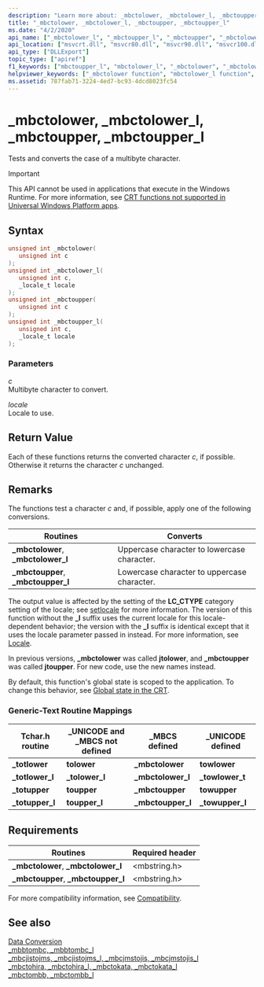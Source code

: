 ```yaml
---
description: "Learn more about: _mbctolower, _mbctolower_l, _mbctoupper, _mbctoupper_l"
title: "_mbctolower, _mbctolower_l, _mbctoupper, _mbctoupper_l"
ms.date: "4/2/2020"
api_name: ["_mbctolower_l", "_mbctoupper_l", "_mbctoupper", "_mbctolower", "_o__mbctolower", "_o__mbctolower_l", "_o__mbctoupper", "_o__mbctoupper_l"]
api_location: ["msvcrt.dll", "msvcr80.dll", "msvcr90.dll", "msvcr100.dll", "msvcr100_clr0400.dll", "msvcr110.dll", "msvcr110_clr0400.dll", "msvcr120.dll", "msvcr120_clr0400.dll", "ucrtbase.dll", "api-ms-win-crt-multibyte-l1-1-0.dll", "api-ms-win-crt-private-l1-1-0.dll"]
api_type: ["DLLExport"]
topic_type: ["apiref"]
f1_keywords: ["mbctoupper_l", "mbctolower_l", "_mbctolower", "_mbctolower_l", "_mbctoupper", "mbctoupper", "mbctolower", "_mbctoupper_l"]
helpviewer_keywords: ["_mbctolower function", "mbctolower_l function", "totupper function", "_mbctoupper function", "totlower function", "_mbctoupper_l function", "mbctolower function", "_totupper function", "_mbctolower_l function", "mbctoupper_l function", "_totlower function", "mbctoupper function"]
ms.assetid: 787fab71-3224-4ed7-bc93-4dcd8023fc54
---
```

# _mbctolower, _mbctolower_l, _mbctoupper, _mbctoupper_l

Tests and converts the case of a multibyte character.

> [!IMPORTANT]
> This API cannot be used in applications that execute in the Windows Runtime. For more information, see [CRT functions not supported in Universal Windows Platform apps](../../cppcx/crt-functions-not-supported-in-universal-windows-platform-apps.md).

## Syntax

```C
unsigned int _mbctolower(
   unsigned int c
);
unsigned int _mbctolower_l(
   unsigned int c,
   _locale_t locale
);
unsigned int _mbctoupper(
   unsigned int c
);
unsigned int _mbctoupper_l(
   unsigned int c,
   _locale_t locale
);
```

### Parameters

*c*<br/>
Multibyte character to convert.

*locale*<br/>
Locale to use.

## Return Value

Each of these functions returns the converted character *c*, if possible. Otherwise it returns the character *c* unchanged.

## Remarks

The functions test a character *c* and, if possible, apply one of the following conversions.

|Routines|Converts|
|--------------|--------------|
|**_mbctolower**, **_mbctolower_l**|Uppercase character to lowercase character.|
|**_mbctoupper**, **_mbctoupper_l**|Lowercase character to uppercase character.|

The output value is affected by the setting of the **LC_CTYPE** category setting of the locale; see [setlocale](setlocale-wsetlocale.md) for more information. The version of this function without the **_l** suffix uses the current locale for this locale-dependent behavior; the version with the **_l** suffix is identical except that it uses the locale parameter passed in instead. For more information, see [Locale](../../c-runtime-library/locale.md).

In previous versions, **_mbctolower** was called **jtolower**, and **_mbctoupper** was called **jtoupper**. For new code, use the new names instead.

By default, this function's global state is scoped to the application. To change this behavior, see [Global state in the CRT](../global-state.md).

### Generic-Text Routine Mappings

|Tchar.h routine|_UNICODE and _MBCS not defined|_MBCS defined|_UNICODE defined|
|---------------------|--------------------------------------|--------------------|-----------------------|
|**_totlower**|**tolower**|**_mbctolower**|**towlower**|
|**_totlower_l**|**_tolower_l**|**_mbctolower_l**|**_towlower_t**|
|**_totupper**|**toupper**|**_mbctoupper**|**towupper**|
|**_totupper_l**|**toupper_l**|**_mbctoupper_l**|**_towupper_l**|

## Requirements

|Routines|Required header|
|--------------|---------------------|
|**_mbctolower**, **_mbctolower_l**|\<mbstring.h>|
|**_mbctoupper**, **_mbctoupper_l**|\<mbstring.h>|

For more compatibility information, see [Compatibility](../../c-runtime-library/compatibility.md).

## See also

[Data Conversion](../../c-runtime-library/data-conversion.md)<br/>
[_mbbtombc, _mbbtombc_l](mbbtombc-mbbtombc-l.md)<br/>
[_mbcjistojms, _mbcjistojms_l, _mbcjmstojis, _mbcjmstojis_l](mbcjistojms-mbcjistojms-l-mbcjmstojis-mbcjmstojis-l.md)<br/>
[_mbctohira, _mbctohira_l, _mbctokata, _mbctokata_l](mbctohira-mbctohira-l-mbctokata-mbctokata-l.md)<br/>
[_mbctombb, _mbctombb_l](mbctombb-mbctombb-l.md)<br/>
